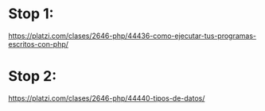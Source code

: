 # Stop 1: 
https://platzi.com/clases/2646-php/44436-como-ejecutar-tus-programas-escritos-con-php/

# Stop 2:
https://platzi.com/clases/2646-php/44440-tipos-de-datos/